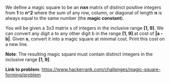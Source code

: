 We define a magic square to be an **_nxn_** matrix of distinct positive integers from **1** to **n^2** 
where the sum of any row, column, or diagonal of length **n** is always equal to the same number (the **magic constant**).

You will be given a 3x3 matrix s of integers in the inclusive range **[1, 9]**. We can convert any digit a to any other digit b in the range **[1, 9]**
at cost of **|a - b|**. Given **s**, convert it into a magic square at minimal cost. Print this cost on a new line.

**Note**: The resulting magic square must contain distinct integers in the inclusive range **[1, 9]**.

**Link to problem**: https://www.hackerrank.com/challenges/magic-square-forming/problem
